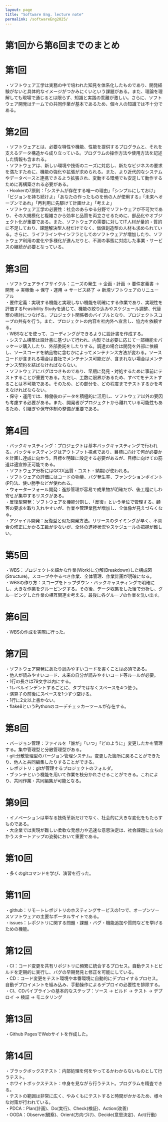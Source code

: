 ```yaml
---
layout: page
title: "Software Eng. lecture note"
permalink: /softwareEng2025/
---
```

# 第1回から第6回までのまとめ

# 第1回
・ソフトウェア工学は実務の中で培われた知見を体系化したものであり、開発経験がないと具体的なイメージがつかみにくいという課題がある。また、理論を理解しても現場で通じるとは限らず、知識と実践の乖離が激しい。さらに、ソフトウェア開発はチームでの共同作業が基本であるため、個々人の知識では不十分である。

# 第2回
・ソフトウェアとは、必要な特性や機能、性能を提供するプログラムと、それを支えるデータ構造から成り立っている。プログラムの操作方法や使用方法を記述した情報も含まれる。  
・ソフトウェアは、新しい環境や技術のニーズに対応し、新たなビジネスの要求を満たすために、機能の強化や拡張が求められる。また、より近代的なシステムやデータベースと連携できるよう拡張され、変動する環境でも安定して動作するために再構築される必要がある。  
・Hookerの7原則：「システムが存在する唯一の理由」「シンプルにしておけ」「ビジョンを持ち続けよ」「あなたの作ったものを他の人が使用する」「未来へオープンであれ」「再利用に先駆けて計画せよ」「考えよ」  
・ソフトウェア工学の必要性：社会のあらゆる分野でソフトウェアが不可欠であり、その大規模化と複雑さから効率と品質を両立させるために、部品化やオブジェクト化が重要である。また、ソフトウェアの需要に対してIT人材が量的・質的に不足しており、課題解決型人材だけでなく、価値創造型の人材も求められている。さらに、ライフラインやインフラとしてのソフトウェアが増加したり、ソフトウェア利用の変化や多様化が進んだりと、不測の事態に対応した事業・サービスの継続が必要となっている。  

# 第3回
・ソフトウェアライフサイクル：ニーズの発生 -> 企画・計画 -> 要件定義書 -> 開発 -> 実稼働 -> 保守・運用 -> サービス終了 -> 新規ソフトウェアのリニューアル  
・要件定義：実現する機能と実現しない機能を明確にする作業であり、実現性を評価するFeasibility Studyを通じて、機能の絞り込みやスケジュール調整、代替案の検討につなげる。プロジェクト関係者のバイブルとなり、プロジェクトスコープの共有を行う。また、プロジェクトの内容を社内外へ宣言し、協力を依頼する。  
・WBSなどを使って、コーディングができるように設計書を作成する。  
・システム構築は設計書に基づいて行われ、内製では必要に応じて一部機能をパッケージ購入したり、外部委託をしたりする。調達の場合は開発を外部に依頼し、ソースコードを納品物に含むかによってメンテナンス方法が変わる。ソースコードが含まれる場合は自社でメンテナンス可能だが、含まれない場合はメンテナンス契約を結ばなければならない。  
・ソフトウェアにバグはつきものであり、早期に発見・対処するために事前にテストすることが重要である。ただし、工数に限界があるため、すべてをテストすることは不可能である。そのため、どの部分を、どの程度までテストするかを考えなければならない。  
・保守・運用では、稼働後のデータを積極的に活用し、ソフトウェア以外の要因も考慮する必要がある。また、開発者がプロジェクトから離れている可能性もあるため、引継ぎや保守体制の整備が重要である。  

# 第4回
・バックキャスティング：プロジェクトは基本バックキャスティングで行われる。バックキャスティングはアウトプット視点であり、目標に向けて何が必要かを計画し達成に向かう。目標を明確に設定する必要があるが、目標に向けての筋道は適宜修正可能である。  
・ソフトウェア分析にはQCD(品質・コスト・納期)が使われる。  
・ソフトウェアの評価にはコードの物量、バグ発生率、ファンクションポイント(PF)法、使い勝手などが使われる。  
・ウォーターフォール開発：進捗管理が容易で成果物が明確だが、後工程にしわ寄せが集中するリスクがある。  
・反復型開発：ソフトウェアを機能分割し、「反復」という単位で管理する。顧客の要求を取り入れやすいが、作業や管理業務が増加し、全体像が見えづらくなる。  
・アジャイル開発：反復型と似た開発方法。リリースのタイミングが早く、不具合の修正にかかる工数が少ないが、全体の進捗状況やスケジュールの把握が難しい。  

# 第5回
・WBS：プロジェクトを細かな作業(Work)に分解(Breakdown)した構成図(Structure)。スコープややるべき作業、全体管理、作業計画が明確になる。  
・WBSの作り方：スコープをトップダウン・バックキャスティングで明確にし、大きな作業をグルーピングする。その後、データ収集をした後で分析し、グルーピングした作業の相互関連を考える。最後に各グループの作業を洗い出す。  

# 第6回
・WBSの作成を実際に行った。  

# 第7回
・ソフトウェア開発にあたり読みやすいコードを書くことは必須である。  
・他人が読みやすいコード、未来の自分が読みやすいコード等ルールが必要。  
・1行の長さは79文字以内にする。  
・1レベルインデントするごとに、タブではなくスペースを4つ使う。  
・演算子の前後にスペースを1つずつ空ける。  
・1行に2文以上書かない。  
・flake8というPythonのコーデチェッカーツールが存在する。  

# 第8回
・バージョン管理：ファイルを「誰が」「いつ」「どのように」変更したかを管理する。集中管理型と分散管理型がある。  
・git:分散管理型のバージョン管理システム。変更した箇所に戻ることができたり、他人と共同編集したりすることができる。  
・レポジトリ：gitが管理するプロジェクトのフォルダ。  
・ブランチという機能を用いて作業を枝分かれさせることができる。これにより、共同作業・共同編集が可能となる。  

# 第9回
・イノベーションは単なる技術革新だけでなく、社会的に大きな変化をもたらすものである。  
・大企業では実現が難しい柔軟な発想力や迅速な意思決定は、社会課題に立ち向かうスタートアップの姿勢において重要である。  

# 第10回
・多くのgitコマンドを学び、演習を行った。  

# 第11回
・github：リモートレポジトリのホスティングサービスの1つで、オープンソースソフトウェアの主要なポータルサイトである。  
・issues：レポジトリに関する問題・課題・バグ・機能追加や質問などを挙げるための機能。  

# 第12回
・CI：コード変更を共有リポジトリに頻繁に統合するプロセス。自動テストとビルドを定期的に実行し、バグの早期発見と修正を可能にしている。  
・CD：コード変更をテスト環境や本番環境に自動的にデプロイするプロセス。自動デプロイメントを組み込み、手動操作によるデプロイの必要性を排除する。  
・CI、CDパイプラインの基本的なステップ：ソース -> ビルド -> テスト -> デプロイ -> 検証 -> モニタリング  

# 第13回
・Github PagesでWebサイトを作成した。  

# 第14回
・ブラックボックステスト：内部処理を何をやってるかわからないものとして行うテスト。  
・ホワイトボックステスト：中身を見ながら行うテスト。プログラムを精査できる。  
・テストの範囲は非常に広く、やみくもにテストすると時間がかかるため、様々な対策が行われている。  
・PDCA：Plan(計画)、Do(実行)、Check(検証)、Action(改善)  
・OODA：Observe(観察)、Orient(方向づけ)、Decide(意思決定)、Act(行動)  